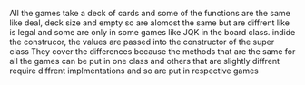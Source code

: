 All the games take a deck of cards and some of the functions are the same like deal, deck size and empty  so are alomost the same but are diffrent like is legal and some are only in some games like JQK
in the board class. indide the construcor, the values are passed into the constructor of the super class
They cover the differences because the methods that are the same for all the games can be put in one class and others that are slightly diffrent require diffrent implmentations and so are put in respective games